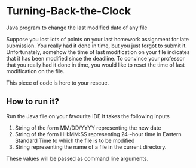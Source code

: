 # Turning-Back-the-Clock
Java program to change the last modified date of any file

Suppose you lost lots of points on your last homework assignment for late submission. You really had it done in time, but you just forgot to submit it. Unfortunately, somehow the time of last modification on your file indicates that it has been modified since the deadline. To convince your professor that you really had it done in time, you would like to reset the time of last modification on the file.

This piece of code is here to your rescue.

## How to run it?
Run the Java file on your favourite IDE
It takes the following inputs
1. String of the form MM/DD/YYYY representing the new date
2. String of the form HH:MM:SS representing 24-‐hour time in Eastern Standard Time to which the file is to be modified
3. String representing the name of a file in the current directory.

These values will be passed as command line arguments.
